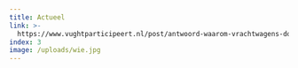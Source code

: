 ```yaml
---
title: Actueel
link: >-
  https://www.vughtparticipeert.nl/post/antwoord-waarom-vrachtwagens-door-het-vughtse-hart/6ce2e972ddc517ed2216f5ec1c9ec7e0/#main
index: 3
image: /uploads/wie.jpg
---
```


